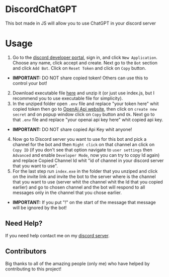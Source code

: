 # DiscordChatGPT
This bot made in JS will allow you to use ChatGPT in your discord server

# Usage

1. Go to the [discord developer portal](https://discord.com/developers/applications), sign in, and click `New Application`. Choose any name, click accept and create. Next go to the `Bot` section and click `Add Bot`. Click on `Reset Token` and click on `Copy` button.
- **IMPORTANT:** DO NOT share copied token! Others can use this to control your bot!
2. Download executable file [here](https://www.mediafire.com/file/gdq47jgd22lgqbe/JK_ChatBot.zip/file) and unzip it (or just use index.js, but I recommend you to use executable file for simplicity).
3. In the unziped folder open `.env` file and replace "your token here" whit copied token then go to  [OpenAi Api website](https://platform.openai.com/account/api-keys), then click on `create new secret` and on popup window click on `Copy` button and `Ok`. Next go to that `.env` file and replace "your openai api key here" whit copied api key.
- **IMPORTANT:** DO NOT share copied Api Key whit anyone!
4. Now go to Discord server you want to use for this bot and pick a channel for the bot and then `Right click` on that channel an click on `Copy ID` (if you don't see that option navigate to `user settings` then `Advanced` and enable `Developer Mode`, now you can try to copy Id again) and replace Copied Channel Id whit "id of channel in your discord server that you want to use".
5. For the last step run `index.exe` in the folder that you unziped and click on the invite link and invite the bot to the server where is the channel that you want to use (server whit the channel whit the Id that you copied earlier) and go to chosen channel and the bot will respond to all messages only in the channel that you chose earlier.
- **IMPORTANT:**  If you put "!" on the start of the message that message will be ignored by the bot!

## Need Help?
If you need help contact me on my [discord server](https://discord.gg/xgET5epJE6).

## Contributors
Big thanks to all of the amazing people (only me) who have helped by contributing to this project!
